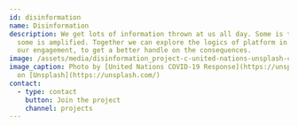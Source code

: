 ```yaml
---
id: disinformation
name: Disinformation
description: We get lots of information thrown at us all day. Some is targeted,
  some is amplified. Together we can explore the logics of platform in driving
  our engagement, to get a better handle on the consequences.
image: /assets/media/disinformation_project-c-united-nations-unsplash-c.jpeg
image_caption: Photo by [United Nations COVID-19 Response](https://unsplash.com/@unitednations)
  on [Unsplash](https://unsplash.com/)
contact:
  - type: contact
    button: Join the project
    channel: projects
---
```

